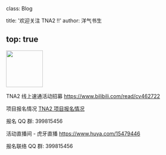 class: Blog

title: '欢迎关注 TNA2 !!'
author: 洋气书生

top: true
---

<img src='http://img4ye.oss-cn-hangzhou.aliyuncs.com/tna/activities/tna2-d7ecff.png' style='width: 100px;' />

TNA2 线上速通活动招募
https://www.bilibili.com/read/cv462722

项目报名情况
[TNA2 项目报名情况](/Activity/tna2.html#entry-form)

报名 QQ 群: 399815456

活动直播间 - 虎牙直播
https://www.huya.com/15479446

报名联络 QQ 群: 399815456